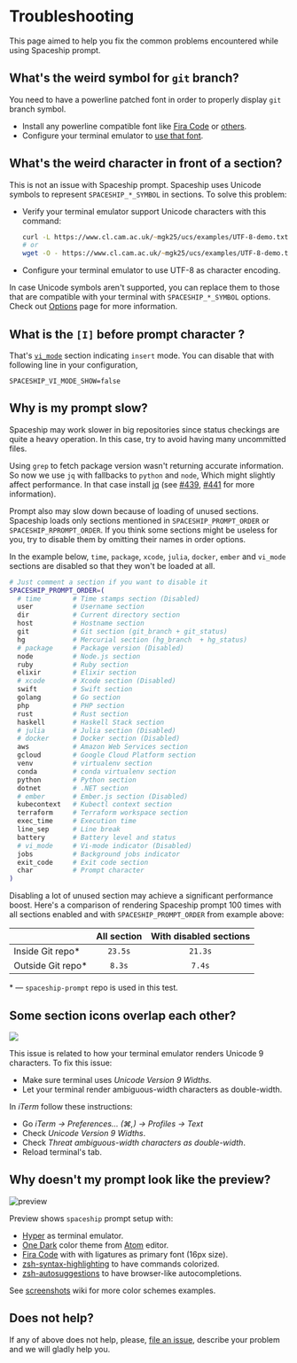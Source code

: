 # Troubleshooting

This page aimed to help you fix the common problems encountered while using Spaceship prompt.

## What's the weird symbol for `git` branch?

You need to have a powerline patched font in order to properly display `git` branch symbol.

* Install any powerline compatible font like [Fira Code](https://github.com/tonsky/FiraCode) or [others](https://github.com/powerline/fonts).
* Configure your terminal emulator to [use that font](https://powerline.readthedocs.io/en/master/troubleshooting/osx.html).

## What's the weird character in front of a section?

This is not an issue with Spaceship prompt. Spaceship uses Unicode symbols to represent `SPACESHIP_*_SYMBOL` in sections. To solve this problem:

* Verify your terminal emulator support Unicode characters with this command:
  ```zsh
  curl -L https://www.cl.cam.ac.uk/~mgk25/ucs/examples/UTF-8-demo.txt
  # or
  wget -O - https://www.cl.cam.ac.uk/~mgk25/ucs/examples/UTF-8-demo.txt
  ```
* Configure your terminal emulator to use UTF-8 as character encoding.

In case Unicode symbols aren't supported, you can replace them to those that are compatible with your terminal with `SPACESHIP_*_SYMBOL` options. Check out [Options](./docs/Options.md) page for more information.

## What is the `[I]` before prompt character ?

That's [`vi_mode`](https://github.com/denysdovhan/spaceship-prompt/blob/master/docs/Options.md#vi-mode-vi_mode) section indicating `insert` mode. You can disable that with following line in your configuration,

```
SPACESHIP_VI_MODE_SHOW=false
```

## Why is my prompt slow?

Spaceship may work slower in big repositories since status checkings are quite a heavy operation. In this case, try to avoid having many uncommitted files.

Using `grep` to fetch package version wasn't returning accurate information. So now we use `jq` with fallbacks to `python` and `node`, Which might slightly affect performance. In that case install [jq](https://stedolan.github.io/jq/) (see [#439], [#441] for more information).

[#439]: https://github.com/denysdovhan/spaceship-prompt/issues/439
[#441]: https://github.com/denysdovhan/spaceship-prompt/pull/441

Prompt also may slow down because of loading of unused sections. Spaceship loads only sections mentioned in `SPACESHIP_PROMPT_ORDER` or `SPACESHIP_RPROMPT_ORDER`. If you think some sections might be useless for you, try to disable them by omitting their names in order options.

In the example below, `time`, `package`, `xcode`, `julia`, `docker`, `ember` and `vi_mode` sections are disabled so that they won't be loaded at all.

```zsh
# Just comment a section if you want to disable it
SPACESHIP_PROMPT_ORDER=(
  # time        # Time stamps section (Disabled)
  user          # Username section
  dir           # Current directory section
  host          # Hostname section
  git           # Git section (git_branch + git_status)
  hg            # Mercurial section (hg_branch  + hg_status)
  # package     # Package version (Disabled)
  node          # Node.js section
  ruby          # Ruby section
  elixir        # Elixir section
  # xcode       # Xcode section (Disabled)
  swift         # Swift section
  golang        # Go section
  php           # PHP section
  rust          # Rust section
  haskell       # Haskell Stack section
  # julia       # Julia section (Disabled)
  # docker      # Docker section (Disabled)
  aws           # Amazon Web Services section
  gcloud        # Google Cloud Platform section
  venv          # virtualenv section
  conda         # conda virtualenv section
  python        # Python section
  dotnet        # .NET section
  # ember       # Ember.js section (Disabled)
  kubecontext   # Kubectl context section
  terraform     # Terraform workspace section
  exec_time     # Execution time
  line_sep      # Line break
  battery       # Battery level and status
  # vi_mode     # Vi-mode indicator (Disabled)
  jobs          # Background jobs indicator
  exit_code     # Exit code section
  char          # Prompt character
)
```

Disabling a lot of unused section may achieve a significant performance boost. Here's a comparison of rendering Spaceship prompt 100 times with all sections enabled and with `SPACESHIP_PROMPT_ORDER` from example above:

|                   | All section | With disabled sections |
| :---------------- | :---------: | :--------------------: |
| Inside Git repo*  |   `23.5s`   |         `21.3s`        |
| Outside Git repo* |    `8.3s`   |          `7.4s`        |

\* — `spaceship-prompt` repo is used in this test.

## Some section icons overlap each other?

![](https://user-images.githubusercontent.com/3459374/34945188-1f6398be-fa0b-11e7-9845-a744bc3e148d.png)

This issue is related to how your terminal emulator renders Unicode 9 characters. To fix this issue:

* Make sure terminal uses _Unicode Version 9 Widths_.
* Let your terminal render ambiguous-width characters as double-width.

In _iTerm_ follow these instructions:

* Go _iTerm → Preferences… (⌘,) → Profiles → Text_
* Check _Unicode Version 9 Widths_.
* Check _Threat ambiguous-width characters as double-width_.
* Reload terminal's tab.

## Why doesn't my prompt look like the preview?

![preview](https://user-images.githubusercontent.com/10276208/36086434-5de52ace-0ff2-11e8-8299-c67f9ab4e9bd.gif)

Preview shows `spaceship` prompt setup with:

* [Hyper](https://hyper.is) as terminal emulator.
* [One Dark](https://www.npmjs.com/package/hyperterm-atom-dark) color theme from [Atom](https://atom.io/) editor.
* [Fira Code](https://github.com/tonsky/FiraCode) with with ligatures as primary font (16px size).
* [zsh-syntax-highlighting](https://github.com/zsh-users/zsh-syntax-highlighting) to have commands colorized.
* [zsh-autosuggestions](https://github.com/zsh-users/zsh-autosuggestions) to have browser-like autocompletions.

See [screenshots](https://github.com/denysdovhan/spaceship-prompt/wiki/Screenshots) wiki for more color schemes examples.

## Does not help?

If any of above does not help, please, [file an issue](https://github.com/denysdovhan/spaceship-prompt/issues/new), describe your problem and we will gladly help you.
